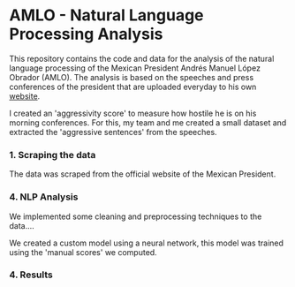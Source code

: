 # AMLO - Natural Language Processing Analysis

This repository contains the code and data for the analysis of the natural language processing of the Mexican President Andrés Manuel López Obrador (AMLO). The analysis is based on the speeches and press conferences of the president that are uploaded everyday to his own [website](src/amlo_scraper/scrape_amlo.py).

I created an 'aggressivity score' to measure how hostile he is on his morning conferences. For this, my team and me created a small dataset and extracted the 'aggressive sentences' from the speeches. 

### 1. Scraping the data

The data was scraped from the official website of the Mexican President.

### 4. NLP Analysis

We implemented some cleaning and preprocessing techniques to the data....

We created a custom model using a neural network, this model was trained using the 'manual scores' we computed.

### 4. Results


